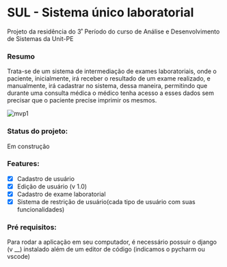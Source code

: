 # SUL - Sistema único laboratorial
Projeto da residência do 3˚ Período do curso de Análise e Desenvolvimento de Sistemas da Unit-PE

### Resumo
Trata-se de um sistema de intermediação de exames laboratoriais, onde o paciente, inicialmente, irá receber o resultado de um exame realizado, e manualmente, irá cadastrar no sistema, dessa maneira, permitindo que durante uma consulta médica o médico tenha acesso a esses dados sem precisar que o paciente precise imprimir os mesmos.

![mvp1](https://media.giphy.com/media/1b1DM5qgwkx2FIWNyZ/giphy.gif?w=512)

### Status do projeto:
Em construção

### Features:

- [x] Cadastro de usuário
- [x] Edição de usuário (v 1.0)
- [x] Cadastro de exame laboratorial
- [x] Sistema de restrição de usuário(cada tipo de usuário com suas funcionalidades)

### Pré requisitos:

Para rodar a aplicação em seu computador, é necessário possuir o django (v __) instalado além de um editor de código (indicamos o pycharm ou vscode)
